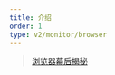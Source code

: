 ```yaml
---
title: 介绍
order: 1
type: v2/monitor/browser
---
```


> [浏览器幕后揭秘](https://www.html5rocks.com/en/tutorials/internals/howbrowserswork/#The_browsers_we_will_talk_about)

